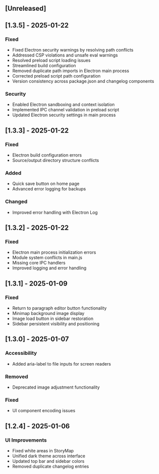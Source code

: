 ## [Unreleased]

## [1.3.5] - 2025-01-22
### Fixed
- Fixed Electron security warnings by resolving path conflicts
- Addressed CSP violations and unsafe eval warnings  
- Resolved preload script loading issues
- Streamlined build configuration
- Removed duplicate path imports in Electron main process
- Corrected preload script path configuration
- Version consistency across package.json and changelog components

### Security
- Enabled Electron sandboxing and context isolation
- Implemented IPC channel validation in preload script
- Updated Electron security settings in main process

## [1.3.3] - 2025-01-22
### Fixed
- Electron build configuration errors
- Source/output directory structure conflicts

### Added
- Quick save button on home page
- Advanced error logging for backups

### Changed
- Improved error handling with Electron Log

## [1.3.2] - 2025-01-22
### Fixed
- Electron main process initialization errors
- Module system conflicts in main.js
- Missing core IPC handlers
- Improved logging and error handling

## [1.3.1] - 2025-01-09
### Fixed
- Return to paragraph editor button functionality
- Minimap background image display
- Image load button in sidebar restoration
- Sidebar persistent visibility and positioning

## [1.3.0] - 2025-01-07
### Accessibility
- Added aria-label to file inputs for screen readers

### Removed
- Deprecated image adjustment functionality

### Fixed
- UI component encoding issues

## [1.2.4] - 2025-01-06
### UI Improvements
- Fixed white areas in StoryMap
- Unified dark theme across interface
- Updated top bar and sidebar colors
- Removed duplicate changelog entries
